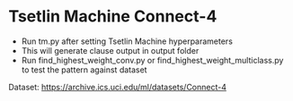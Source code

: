 # Tsetlin Machine Connect-4

- Run tm.py after setting Tsetlin Machine hyperparameters
- This will generate clause output in output folder
- Run find_highest_weight_conv.py or find_highest_weight_multiclass.py to test the pattern against dataset

Dataset: https://archive.ics.uci.edu/ml/datasets/Connect-4
